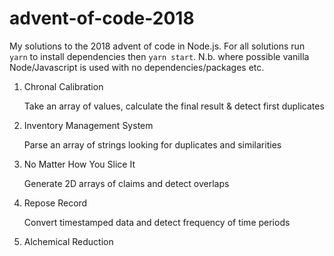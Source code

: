 # advent-of-code-2018
My solutions to the 2018 advent of code in Node.js.
For all solutions run `yarn` to install dependencies then `yarn start`.
N.b. where possible vanilla Node/Javascript is used with no dependencies/packages etc.

1. Chronal Calibration

    Take an array of values, calculate the final result & detect first duplicates

2. Inventory Management System

    Parse an array of strings looking for duplicates and similarities

3. No Matter How You Slice It

    Generate 2D arrays of claims and detect overlaps

4. Repose Record

    Convert timestamped data and detect frequency of time periods

5. Alchemical Reduction